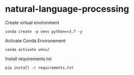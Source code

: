 # natural-language-processing

Create virtual environment

```
conda create -p venv python==3.7 -y
```

Activate Conda Environement

```
conda activate venv/
```

Install requirements.txt

```
pip install -r requirements.txt
```
